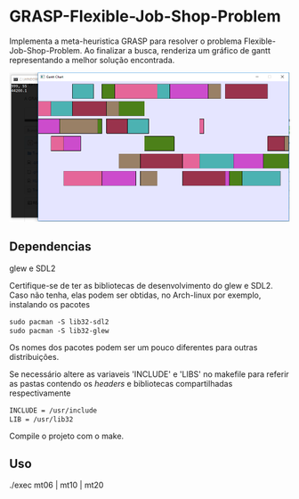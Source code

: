 # GRASP-Flexible-Job-Shop-Problem
 Implementa a meta-heuristica GRASP para resolver o problema Flexible-Job-Shop-Problem. Ao finalizar a busca, renderiza um gráfico de gantt representando a melhor solução encontrada.

![GanttChartExemple](GanttChartExemple.png)

## Dependencias

glew e SDL2 

Certifique-se de ter as bibliotecas de desenvolvimento do glew e SDL2. Caso não tenha, elas podem ser obtidas, no Arch-linux por exemplo, instalando os pacotes

```
sudo pacman -S lib32-sdl2
sudo pacman -S lib32-glew
```

Os nomes dos pacotes podem ser um pouco diferentes para outras distribuições.

Se necessário altere as variaveis 'INCLUDE' e 'LIBS' no makefile para referir as pastas contendo os *headers*  e bibliotecas compartilhadas respectivamente
```
INCLUDE = /usr/include
LIB = /usr/lib32
```
Compile o projeto com o make.

## Uso

./exec mt06 | mt10 | mt20
